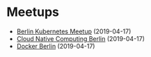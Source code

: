 # Meetups

- [Berlin Kubernetes Meetup](https://www.meetup.com/de-DE/Berlin-Kubernetes-Meetup/) (2019-04-17)
- [Cloud Native Computing Berlin](https://www.meetup.com/de-DE/Cloud-Native-Computing-Berlin/) (2019-04-17)
- [Docker Berlin](https://www.meetup.com/de-DE/Docker-Berlin/) (2019-04-17)
